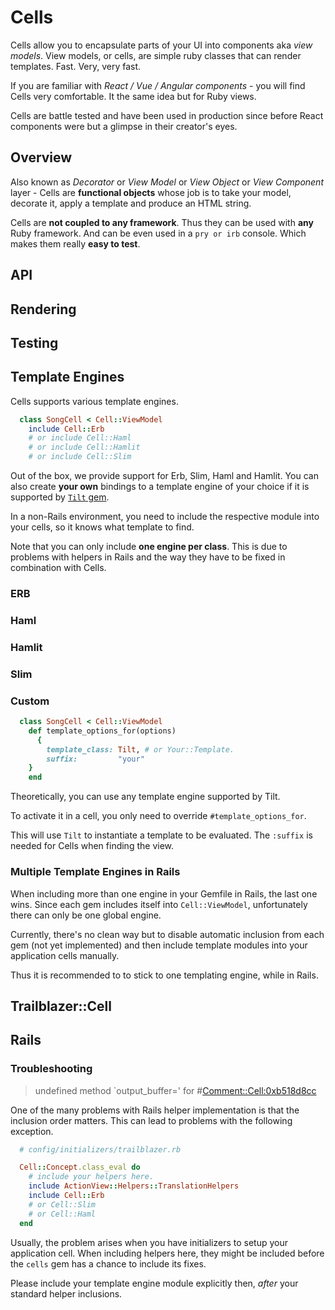 # Cells

Cells allow you to encapsulate parts of your UI into components aka  _view models_. View models, or cells, are simple ruby classes that can render templates. Fast. Very, very fast.

If you are familiar with *React / Vue / Angular components* - you will find Cells very comfortable. It the same idea but for Ruby views.

Cells are battle tested and have been used in production since before React components were but a glimpse in their creator's eyes.

## Overview

Also known as *Decorator* or *View Model* or *View Object* or *View Component* layer - Cells are **functional objects** whose job is to take your model, decorate it, apply a template and produce an HTML string.

<aside class="success">
 Cells are <b>not coupled to any framework</b>. Thus they can be used with <b>any</b> Ruby framework. And can be even used in a <code>pry or irb</code> console. Which makes them really <b>easy to test</b>.
</aside>


## API

## Rendering

## Testing

## Template Engines

Cells supports various template engines.

```ruby
  class SongCell < Cell::ViewModel
    include Cell::Erb
    # or include Cell::Haml
    # or include Cell::Hamlit
    # or include Cell::Slim
```

Out of the box, we provide support for Erb, Slim, Haml and Hamlit. You can also create **your own** bindings to a template engine of your choice if it is supported by [`Tilt` gem](https://github.com/rtomayko/tilt).



In a non-Rails environment, you need to include the respective module into your cells, so it knows what template to find.

<aside class="notice">
Note that you can only include <b>one engine per class</b>. This is due to problems with helpers in Rails and the way they have to be fixed in combination with Cells.
</aside>


### ERB
### Haml
### Hamlit
### Slim

### Custom

```ruby
  class SongCell < Cell::ViewModel
    def template_options_for(options)
      {
        template_class: Tilt, # or Your::Template.
        suffix:         "your"
    }
    end
```
Theoretically, you can use any template engine supported by Tilt.

To activate it in a cell, you only need to override `#template_options_for`.

This will use `Tilt` to instantiate a template to be evaluated. The `:suffix` is needed for Cells when finding the view.

### Multiple Template Engines in Rails

<aside class="warning">
When including more than one engine in your Gemfile in Rails, the last one wins. Since each gem includes itself into <code>Cell::ViewModel</code>, unfortunately there can only be one global engine.
</aside>

Currently, there's no clean way but to disable automatic inclusion from each gem (not yet implemented) and then include template modules into your application cells manually.


Thus it is recommended to to stick to one templating engine, while in Rails.




## Trailblazer::Cell

## Rails
### Troubleshooting

> undefined method `output_buffer=' for #<Comment::Cell:0xb518d8cc>


One of the many problems with Rails helper implementation is that the inclusion order matters. This can lead to problems with the following exception.

```ruby
  # config/initializers/trailblazer.rb

  Cell::Concept.class_eval do
    # include your helpers here.
    include ActionView::Helpers::TranslationHelpers
    include Cell::Erb
    # or Cell::Slim
    # or Cell::Haml
  end
```

Usually, the problem arises when you have initializers to setup your application cell. When including helpers here, they might be included before the `cells` gem has a chance to include its fixes.

Please include your template engine module explicitly then, _after_ your standard helper inclusions.
